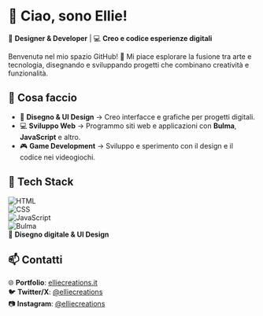 # 👋 Ciao, sono Ellie!  

🎨 **Designer & Developer** | 💻 **Creo e codice esperienze digitali**  

Benvenutə nel mio spazio GitHub! 🚀 Mi piace esplorare la fusione tra arte e tecnologia, disegnando e sviluppando progetti che combinano creatività e funzionalità.  

## 🔹 Cosa faccio  
- 🎨 **Disegno & UI Design** → Creo interfacce e grafiche per progetti digitali.  
- 💻 **Sviluppo Web** → Programmo siti web e applicazioni con **Bulma**, **JavaScript** e altro.  
- 🎮 **Game Development** → Sviluppo e sperimento con il design e il codice nei videogiochi.  

## 🔧 Tech Stack  
![HTML](https://img.shields.io/badge/HTML-E34F26?style=flat&logo=html5&logoColor=white)  
![CSS](https://img.shields.io/badge/CSS-1572B6?style=flat&logo=css3&logoColor=white)  
![JavaScript](https://img.shields.io/badge/JavaScript-F7DF1E?style=flat&logo=javascript&logoColor=black)  
![Bulma](https://img.shields.io/badge/Bulma-00D1B2?style=flat&logo=bulma&logoColor=white)  
🎨 **Disegno digitale & UI Design**  

## 📫 Contatti  
🌐 **Portfolio**: [elliecreations.it](https://elliecreations.it)  
🐦 **Twitter/X**: [@elliecreations](https://twitter.com/elliecreations)  
📷 **Instagram**: [@elliecreations](https://www.instagram.com/elliecreations)  
